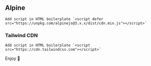 ## Alpine
```
Add script in HTML boilerplate `<script defer src="https://unpkg.com/alpinejs@3.x.x/dist/cdn.min.js"></script>`
```
### Tailwind CDN
```
Add script in HTML boilerplate `<script src="https://cdn.tailwindcss.com"></script>`
```
Enjoy :palm_tree:
